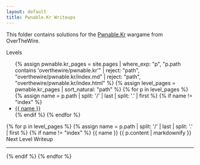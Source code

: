 ```yaml
---
layout: default
title: Pwnable.Kr Writeups
---
```


This folder contains solutions for the [Pwnable.Kr](http://overthewire.org/wargames/pwnable.kr/) wargame from OverTheWire.

<style>
/* Styles same as your Behemoth example – omitted here for brevity */
</style>

<div class="behemoth-container">

  <!-- Sidebar -->
  <div class="behemoth-sidebar">
    <h00>Levels</h00>
    <ul>
      {% assign pwnable.kr_pages = site.pages 
        | where_exp: "p", "p.path contains 'overthewire/pwnable.kr'" 
        | reject: "path", "overthewire/pwnable.kr/index.md" 
        | reject: "path", "overthewire/pwnable.kr/index.html" 
      %}
      {% assign level_pages = pwnable.kr_pages | sort_natural: "path" %}
      {% for p in level_pages %}
        {% assign name = p.path | split: '/' | last | split: '.' | first %}
        {% if name != "index" %}
          <li><a href="#{{ name }}">{{ name }}</a></li>
        {% endif %}
      {% endfor %}
    </ul>
  </div>

  <!-- Main content -->
  <div class="behemoth-content">
    {% for p in level_pages %}
      {% assign name = p.path | split: '/' | last | split: '.' | first %}
      {% if name != "index" %}
        <h00 id="{{ name }}">{{ name }}</h00>
        {{ p.content | markdownify }}
        <div class="level-banner">Next Level Writeup</div>
        <hr />
      {% endif %}
    {% endfor %}
  </div>

</div>
